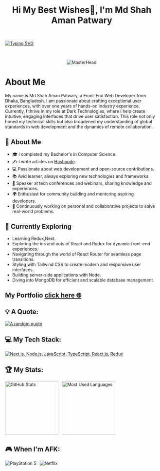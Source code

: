 <h1 align="center">Hi My Best Wishes👋, I'm Md Shah Aman Patwary</h1>
<br/>

[![Typing SVG](https://readme-typing-svg.demolab.com?font=Roboto&weight=900&size=30&duration=3000&pause=1000&color=0981F7&background=FFFFFF00&center=true&vCenter=true&width=1245&lines=Front-End+Web+Developer;React+Developer;Expert+Responsive+Designer;Progmming+Enthusiast)](https://git.io/typing-svg)

<br/>
<div align="center">

 ![MasterHead](https://firebasestorage.googleapis.com/v0/b/flexi-coding.appspot.com/o/dempgi7-520f8d5f-63d4-4453-8822-dbc149ae27f8.gif?alt=media&token=91c0c7b2-93c3-4029-b011-1a8703c5730d)



</div>

# About Me
My name is Md Shah Aman Patwary, a Front-End Web Developer from Dhaka, Bangladesh. I am passionate about crafting exceptional user experiences, with over one years of hands-on industry experience. Currently, I thrive in my role at Dark Technologies, where I help create intuitive, engaging interfaces that drive user satisfaction. This role not only honed my technical skills but also broadened my understanding of global standards in web development and the dynamics of remote collaboration.
<br>

## 🚀 About Me

- 🎓 I completed my Bachelor's in Computer Science.
- ✍️ I write articles on [Hashnode](https://hashnode.com/@ShahAman).
- 💻 Passionate about web development and open-source contributions.
- 📚 Avid learner, always exploring new technologies and frameworks.
- 🎤 Speaker at tech conferences and webinars, sharing knowledge and experiences.
- 🌍 Enthusiast for community building and mentoring aspiring developers.
- 🚀 Continuously working on personal and collaborative projects to solve real-world problems.


## 🌱 Currently Exploring

- Learning Redux,Next.
- Exploring the ins and outs of React and Redux for dynamic front-end experiences.
- Navigating through the world of React Router for seamless page transitions.
- Styling with Tailwind CSS to create modern and responsive user interfaces.
- Building server-side applications with Node.
- Diving into MongoDB for efficient and scalable database management.

## My Portfolio [click here :globe_with_meridians:](https://shahaman.craftysoft.com/)


<div>

## 💡 A Quote:

[![A random quote](https://quotes-github-readme.vercel.app/api?type=horizontal&theme=dark)](https://github.com/piyushsuthar/github-readme-quotes)

## 💻 My Tech Stack:

[![Next.js, Node.js, JavaScript, TypeScript, React.js, Redux](https://skillicons.dev/icons?i=next,nodejs,js,ts,react,redux)](https://skillicons.dev)


## 🏆 My Stats:

<p>
    <img height=175 alt="GitHub Stats" src="https://github-readme-stats.vercel.app/api?username=TAIJULAMAN&show_icons=true&count_private=true&theme=dark" />&nbsp;&nbsp;
    <img height=175 alt="Most Used Languages" src="https://github-readme-stats.vercel.app/api/top-langs/?username=TAIJULAMAN&layout=compact&theme=dark" />&nbsp;&nbsp;
</p>


## 🎮 When I'm AFK:

![PlayStation 5](https://img.shields.io/badge/Playstation%205-003791?style=for-the-badge&logo=playstation-5&logoColor=white) &nbsp;
![Netflix](https://img.shields.io/badge/Netflix-E50914?style=for-the-badge&logo=netflix&logoColor=white) &nbsp;

</div>




